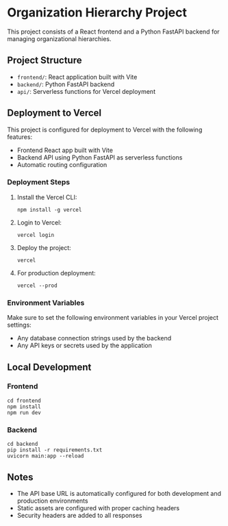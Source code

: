 # Organization Hierarchy Project

This project consists of a React frontend and a Python FastAPI backend for managing organizational hierarchies.

## Project Structure

- `frontend/`: React application built with Vite
- `backend/`: Python FastAPI backend
- `api/`: Serverless functions for Vercel deployment

## Deployment to Vercel

This project is configured for deployment to Vercel with the following features:

- Frontend React app built with Vite
- Backend API using Python FastAPI as serverless functions
- Automatic routing configuration

### Deployment Steps

1. Install the Vercel CLI:
   ```
   npm install -g vercel
   ```

2. Login to Vercel:
   ```
   vercel login
   ```

3. Deploy the project:
   ```
   vercel
   ```

4. For production deployment:
   ```
   vercel --prod
   ```

### Environment Variables

Make sure to set the following environment variables in your Vercel project settings:

- Any database connection strings used by the backend
- Any API keys or secrets used by the application

## Local Development

### Frontend

```
cd frontend
npm install
npm run dev
```

### Backend

```
cd backend
pip install -r requirements.txt
uvicorn main:app --reload
```

## Notes

- The API base URL is automatically configured for both development and production environments
- Static assets are configured with proper caching headers
- Security headers are added to all responses
